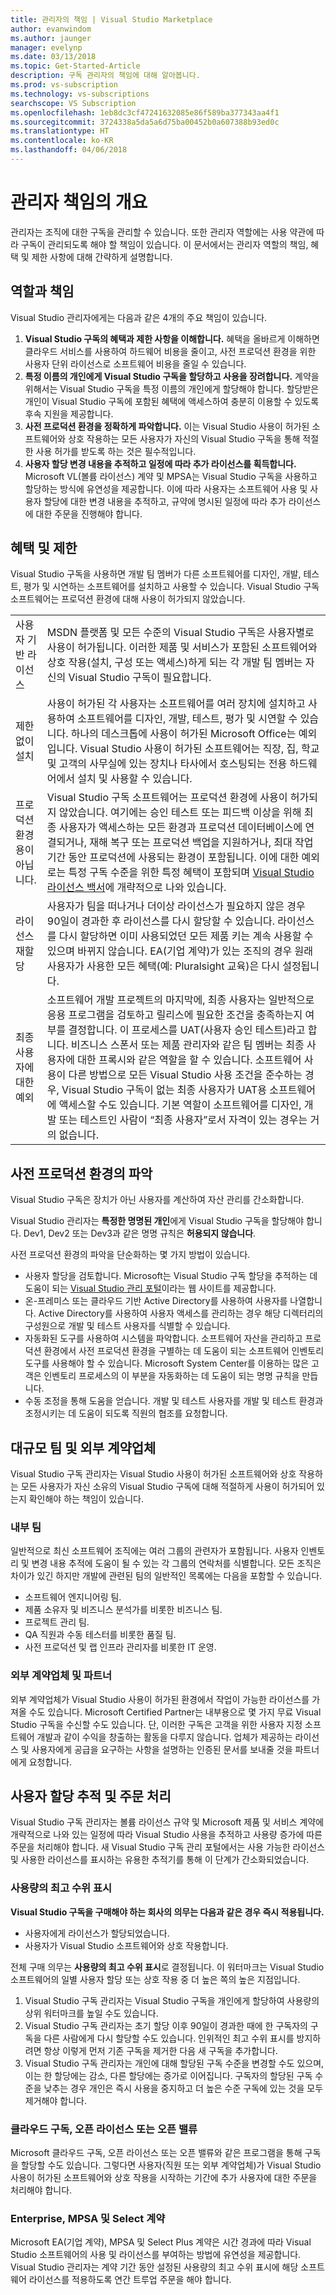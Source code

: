 ```yaml
---
title: 관리자의 책임 | Visual Studio Marketplace
author: evanwindom
ms.author: jaunger
manager: evelynp
ms.date: 03/13/2018
ms.topic: Get-Started-Article
description: 구독 관리자의 책임에 대해 알아봅니다.
ms.prod: vs-subscription
ms.technology: vs-subscriptions
searchscope: VS Subscription
ms.openlocfilehash: 1eb8dc3cf47241632085e86f589ba377343aa4f1
ms.sourcegitcommit: 3724338a5da5a6d75ba00452b0a607388b93ed0c
ms.translationtype: HT
ms.contentlocale: ko-KR
ms.lasthandoff: 04/06/2018
---
```

# <a name="overview-of-administrator-responsibilities"></a>관리자 책임의 개요
관리자는 조직에 대한 구독을 관리할 수 있습니다.  또한 관리자 역할에는 사용 약관에 따라 구독이 관리되도록 해야 할 책임이 있습니다. 이 문서에서는 관리자 역할의 책임, 혜택 및 제한 사항에 대해 간략하게 설명합니다.

## <a name="roles--responsibilities"></a>역할과 책임
Visual Studio 관리자에게는 다음과 같은 4개의 주요 책임이 있습니다.
1.  **Visual Studio 구독의 혜택과 제한 사항을 이해합니다.** 혜택을 올바르게 이해하면 클라우드 서비스를 사용하여 하드웨어 비용을 줄이고, 사전 프로덕션 환경을 위한 사용자 단위 라이선스로 소프트웨어 비용을 줄일 수 있습니다. 
2.  **특정 이름의 개인에게 Visual Studio 구독을 할당하고 사용을 장려합니다.** 계약을 위해서는 Visual Studio 구독을 특정 이름의 개인에게 할당해야 합니다. 할당받은 개인이 Visual Studio 구독에 포함된 혜택에 액세스하여 충분히 이용할 수 있도록 후속 지원을 제공합니다.
3.  **사전 프로덕션 환경을 정확하게 파악합니다.** 이는 Visual Studio 사용이 허가된 소프트웨어와 상호 작용하는 모든 사용자가 자신의 Visual Studio 구독을 통해 적절한 사용 허가를 받도록 하는 것은 필수적입니다. 
4.  **사용자 할당 변경 내용을 추적하고 일정에 따라 추가 라이선스를 획득합니다.** Microsoft VL(볼륨 라이선스) 계약 및 MPSA는 Visual Studio 구독을 사용하고 할당하는 방식에 유연성을 제공합니다. 이에 따라 사용자는 소프트웨어 사용 및 사용자 할당에 대한 변경 내용을 추적하고, 규약에 명시된 일정에 따라 추가 라이선스에 대한 주문을 진행해야 합니다.

## <a name="benefits-and-limitations"></a>혜택 및 제한
Visual Studio 구독을 사용하면 개발 팀 멤버가 다른 소프트웨어를 디자인, 개발, 테스트, 평가 및 시연하는 소프트웨어를 설치하고 사용할 수 있습니다. Visual Studio 구독 소프트웨어는 프로덕션 환경에 대해 사용이 허가되지 않았습니다. 

|                                          |                                                                                                                                                                                                                                                                                                                                                                                                                                                                                                                                                                                                                            |
|------------------------------------------|----------------------------------------------------------------------------------------------------------------------------------------------------------------------------------------------------------------------------------------------------------------------------------------------------------------------------------------------------------------------------------------------------------------------------------------------------------------------------------------------------------------------------------------------------------------------------------------------------------------------------|
| 사용자 기반 라이선스                     | MSDN 플랫폼 및 모든 수준의 Visual Studio 구독은 사용자별로 사용이 허가됩니다. 이러한 제품 및 서비스가 포함된 소프트웨어와 상호 작용(설치, 구성 또는 액세스)하게 되는 각 개발 팀 멤버는 자신의 Visual Studio 구독이 필요합니다.                                                                                                                                                                                                                                                                                                                                  |
| 제한 없이 설치                  | 사용이 허가된 각 사용자는 소프트웨어를 여러 장치에 설치하고 사용하여 소프트웨어를 디자인, 개발, 테스트, 평가 및 시연할 수 있습니다. 하나의 데스크톱에 사용이 허가된 Microsoft Office는 예외입니다. Visual Studio 사용이 허가된 소프트웨어는 직장, 집, 학교 및 고객의 사무실에 있는 장치나 타사에서 호스팅되는 전용 하드웨어에서 설치 및 사용할 수 있습니다.                                                                                                                                                                                                                                  |
| 프로덕션 환경용이 아닙니다. | Visual Studio 구독 소프트웨어는 프로덕션 환경에 사용이 허가되지 않았습니다. 여기에는 승인 테스트 또는 피드백 이상을 위해 최종 사용자가 액세스하는 모든 환경과 프로덕션 데이터베이스에 연결되거나, 재해 복구 또는 프로덕션 백업을 지원하거나, 최대 작업 기간 동안 프로덕션에 사용되는 환경이 포함됩니다. 이에 대한 예외로는 특정 구독 수준을 위한 특정 혜택이 포함되며 [Visual Studio 라이선스 백서](http://aka.ms/vslicensing)에 개략적으로 나와 있습니다.                                                                                            |
| 라이선스 재할당                     | 사용자가 팀을 떠나거나 더이상 라이선스가 필요하지 않은 경우 90일이 경과한 후 라이선스를 다시 할당할 수 있습니다. 라이선스를 다시 할당하면 이미 사용되었던 모든 제품 키는 계속 사용할 수 있으며 바뀌지 않습니다. EA(기업 계약)가 있는 조직의 경우 원래 사용자가 사용한 모든 혜택(예: Pluralsight 교육)은 다시 설정됩니다.                                                                                                                                                                                                                                                 |
| 최종 사용자에 대한 예외                  | 소프트웨어 개발 프로젝트의 마지막에, 최종 사용자는 일반적으로 응용 프로그램을 검토하고 릴리스에 필요한 조건을 충족하는지 여부를 결정합니다. 이 프로세스를 UAT(사용자 승인 테스트)라고 합니다. 비즈니스 스폰서 또는 제품 관리자와 같은 팀 멤버는 최종 사용자에 대한 프록시와 같은 역할을 할 수 있습니다. 소프트웨어 사용이 다른 방법으로 모든 Visual Studio 사용 조건을 준수하는 경우, Visual Studio 구독이 없는 최종 사용자가 UAT용 소프트웨어에 액세스할 수도 있습니다. 기본 역할이 소프트웨어를 디자인, 개발 또는 테스트인 사람이 “최종 사용자”로서 자격이 있는 경우는 거의 없습니다. |

## <a name="inventory-of-pre-production-environment"></a>사전 프로덕션 환경의 파악
Visual Studio 구독은 장치가 아닌 사용자를 계산하여 자산 관리를 간소화합니다.

Visual Studio 관리자는 **특정한 명명된 개인**에게 Visual Studio 구독을 할당해야 합니다. Dev1, Dev2 또는 Dev3과 같은 명명 규칙은 **허용되지 않습니다**.

사전 프로덕션 환경의 파악을 단순화하는 몇 가지 방법이 있습니다.
- 사용자 할당을 검토합니다. Microsoft는 Visual Studio 구독 할당을 추적하는 데 도움이 되는 [Visual Studio 관리 포털](https://manage.visualstudio.com/)이라는 웹 사이트를 제공합니다.
- 온-프레미스 또는 클라우드 기반 Active Directory를 사용하여 사용자를 나열합니다. Active Directory를 사용하여 사용자 액세스를 관리하는 경우 해당 디렉터리의 구성원으로 개발 및 테스트 사용자를 식별할 수 있습니다.
- 자동화된 도구를 사용하여 시스템을 파악합니다. 소프트웨어 자산을 관리하고 프로덕션 환경에서 사전 프로덕션 환경을 구별하는 데 도움이 되는 소프트웨어 인벤토리 도구를 사용해야 할 수 있습니다. Microsoft System Center를 이용하는 많은 고객은 인벤토리 프로세스의 이 부분을 자동화하는 데 도움이 되는 명명 규칙을 만듭니다.
- 수동 조정을 통해 도움을 얻습니다. 개발 및 테스트 사용자를 개발 및 테스트 환경과 조정시키는 데 도움이 되도록 직원의 협조를 요청합니다. 

## <a name="large-teams-and-external-contractors"></a>대규모 팀 및 외부 계약업체
Visual Studio 구독 관리자는 Visual Studio 사용이 허가된 소프트웨어와 상호 작용하는 모든 사용자가 자신 소유의 Visual Studio 구독에 대해 적절하게 사용이 허가되어 있는지 확인해야 하는 책임이 있습니다.

### <a name="internal-teams"></a>내부 팀
일반적으로 최신 소프트웨어 조직에는 여러 그룹의 관련자가 포함됩니다. 사용자 인벤토리 및 변경 내용 추적에 도움이 될 수 있는 각 그룹의 연락처를 식별합니다. 모든 조직은 차이가 있긴 하지만 개발에 관련된 팀의 일반적인 목록에는 다음을 포함할 수 있습니다.
- 소프트웨어 엔지니어링 팀. 
- 제품 소유자 및 비즈니스 분석가를 비롯한 비즈니스 팀.
- 프로젝트 관리 팀. 
- QA 직원과 수동 테스터를 비롯한 품질 팀.
- 사전 프로덕션 및 랩 인프라 관리자를 비롯한 IT 운영.

### <a name="external-contractors-and-partners"></a>외부 계약업체 및 파트너
외부 계약업체가 Visual Studio 사용이 허가된 환경에서 작업이 가능한 라이선스를 가져올 수도 있습니다. Microsoft Certified Partner는 내부용으로 몇 가지 무료 Visual Studio 구독을 수신할 수도 있습니다. 단, 이러한 구독은 고객을 위한 사용자 지정 소프트웨어 개발과 같이 수익을 창출하는 활동을 다루지 않습니다. 업체가 제공하는 라이선스 및 사용자에게 공급을 요구하는 사항을 설명하는 인증된 문서를 보내줄 것을 파트너에게 요청합니다.

## <a name="track-user-assignment-and-process-orders"></a>사용자 할당 추적 및 주문 처리
Visual Studio 구독 관리자는 볼륨 라이선스 규약 및 Microsoft 제품 및 서비스 계약에 개략적으로 나와 있는 일정에 따라 Visual Studio 사용을 추적하고 사용량 증가에 따른 주문을 처리해야 합니다. 새 Visual Studio 구독 관리 포털에서는 사용 가능한 라이선스 및 사용한 라이선스를 표시하는 유용한 추적기를 통해 이 단계가 간소화되었습니다.
### <a name="high-water-mark-of-usage"></a>사용량의 최고 수위 표시
**Visual Studio 구독을 구매해야 하는 회사의 의무는 다음과 같은 경우 즉시 적용됩니다.**
- 사용자에게 라이선스가 할당되었습니다.
- 사용자가 Visual Studio 소프트웨어와 상호 작용합니다.

전체 구매 의무는 **사용량의 최고 수위 표시**로 결정됩니다. 이 워터마크는 Visual Studio 소프트웨어의 일별 사용자 할당 또는 상호 작용 중 더 높은 쪽의 높은 지점입니다.
1.  Visual Studio 구독 관리자는 Visual Studio 구독을 개인에게 할당하여 사용량의 상위 워터마크를 높일 수도 있습니다.
2.  Visual Studio 구독 관리자는 초기 할당 이후 90일이 경과한 때에 한 구독자의 구독을 다른 사람에게 다시 할당할 수도 있습니다. 인위적인 최고 수위 표시를 방지하려면 항상 이렇게 먼저 기존 구독을 제거한 다음 새 구독을 추가합니다.
3.  Visual Studio 구독 관리자는 개인에 대해 할당된 구독 수준을 변경할 수도 있으며, 이는 한 할당에는 감소, 다른 할당에는 증가로 이어집니다. 구독자의 할당된 구독 수준을 낮추는 경우 개인은 즉시 사용을 중지하고 더 높은 수준 구독에 있는 것을 모두 제거해야 합니다. 

### <a name="cloud-subscriptions-open-license-or-open-value"></a>클라우드 구독, 오픈 라이선스 또는 오픈 밸류
Microsoft 클라우드 구독, 오픈 라이선스 또는 오픈 밸류와 같은 프로그램을 통해 구독을 할당할 수도 있습니다. 그렇다면 사용자(직원 또는 외부 계약업체)가 Visual Studio 사용이 허가된 소프트웨어와 상호 작용을 시작하는 기간에 추가 사용자에 대한 주문을 처리해야 합니다.

### <a name="enterprise-mpsa-and-select-agreements"></a>Enterprise, MPSA 및 Select 계약
Microsoft EA(기업 계약), MPSA 및 Select Plus 계약은 시간 경과에 따라 Visual Studio 소프트웨어의 사용 및 라이선스를 부여하는 방법에 유연성을 제공합니다. Visual Studio 관리자는 계약 기간 동안 설정된 사용량의 최고 수위 표시에 해당 소프트웨어 라이선스를 적용하도록 연간 트루업 주문을 해야 합니다.